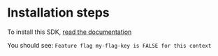 # Installation steps
To install this SDK, [read the documentation](https://docs.launchdarkly.com/sdk/client-side/electron)

You should see:
`Feature flag my-flag-key is FALSE for this context`
